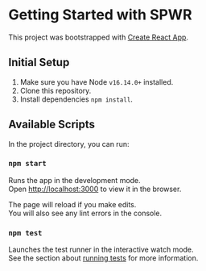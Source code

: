 # Getting Started with SPWR

This project was bootstrapped with [Create React App](https://github.com/facebook/create-react-app).

## Initial Setup

1. Make sure you have Node `v16.14.0+` installed.
2. Clone this repository.
3. Install dependencies `npm install`.

## Available Scripts

In the project directory, you can run:

### `npm start`

Runs the app in the development mode.\
Open [http://localhost:3000](http://localhost:3000) to view it in the browser.

The page will reload if you make edits.\
You will also see any lint errors in the console.

### `npm test`

Launches the test runner in the interactive watch mode.\
See the section about [running tests](https://facebook.github.io/create-react-app/docs/running-tests) for more information.

